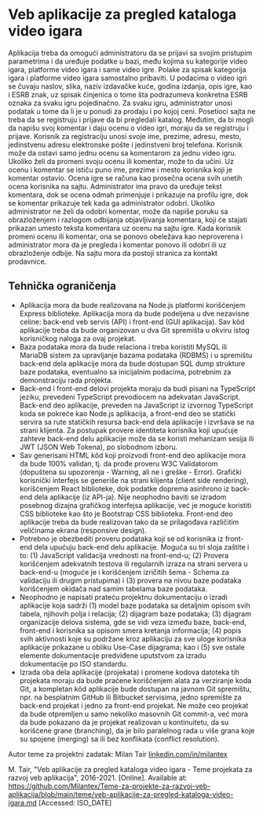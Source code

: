 # Veb aplikacije za pregled kataloga video igara

Aplikacija treba da omogući administratoru da se prijavi sa svojim pristupim parametrima i da uređuje podatke u bazi, među kojima su kategorije video igara, platforme video igara i same video igre. Polake za spisak kategorija igara i platforme video igara samostalno pribaviti. U podacima o video igri se čuvaju naslov, slika, naziv izdavačke kuće, godina izdanja, opis igre, kao i ESRB znak, uz spisak činjenica o tome šta podrazumeva konkretna ESRB oznaka za svaku igru pojedinačno. Za svaku igru, administrator unosi podatak u tome da li je u ponudi za prodaju i po kojoj ceni. Posetioci sajta ne treba da se registruju i prijave da bi pregledali katalog. Međutim, da bi mogli da napišu svoj komentar i daju ocenu o video igri, moraju da se registruju i prijave. Korisnik za registraciju unosi svoje ime, prezime, adresu, mesto, jedinstvenu adresu elektronske pošte i jedinstveni broj telefona. Korisnik može da ostavi samo jednu ocenu sa komentarom za jednu video igru. Ukoliko želi da promeni svoju ocenu ili komentar, može to da učini. Uz ocenu i komentar se ističu puno ime, prezime i mesto korisnika koji je komentar ostavio. Ocena igre se računa kao prosečna ocena svih unetih ocena korisnika na sajtu. Administrator ima pravo da uređuje tekst komentara, dok se ocena odmah primenjuje i prikazuje na profilu igre, dok se komentar prikazuje tek kada ga administrator odobri. Ukoliko administrator ne želi da odobri komentar, može da napiše poruku sa obrazloženjem i razlogom odbijanja objavljivanja komentara, koji će stajati prikazan umesto teksta komentara uz ocenu na sajtu igre. Kada korisnik promeni ocenu ili komentar, ona se ponovo obeležava kao neproverena i administrator mora da je pregleda i komentar ponovo ili odobri ili uz obrazloženje odbije. Na sajtu mora da postoji stranica za kontakt prodavnice.

## Tehnička ograničenja

- Aplikacija mora da bude realizovana na Node.js platformi korišćenjem Express biblioteke. Aplikacija mora da bude podeljena u dve nezavisne celine: back-end veb servis (API) i front-end (GUI aplikacija). Sav kôd aplikacije treba da bude organizovan u dva Git spremišta u okviru istog korisničkog naloga za ovaj projekat.
- Baza podataka mora da bude relaciona i treba koristiti MySQL ili MariaDB sistem za upravljanje bazama podataka (RDBMS) i u spremištu back-end dela aplikacije mora da bude dostupan SQL dump strukture baze podataka, eventualno sa inicijalnim podacima, potrebnim za demonstraciju rada projekta.
- Back-end i front-end delovi projekta moraju da budi pisani na TypeScript jeziku, prevedeni TypeScript prevodiocem na adekvatan JavaScript. Back-end deo aplikacije, preveden na JavaScript iz izvornog TypeScript koda se pokreće kao Node.js aplikacija, a front-end deo se statički servira sa rute statičkih resursa back-end dela aplikacije i izvršava se na strani klijenta. Za postupak provere identiteta korisnika koji upućuje zahteve back-end delu aplikacije može da se koristi mehanizam sesija ili JWT (JSON Web Tokena), po slobodnom izboru.
- Sav generisani HTML kôd koji proizvodi front-end deo aplikacije mora da bude 100% validan, tj. da prođe proveru W3C Validatorom (dopuštena su upozorenja - Warning, ali ne i greške - Error). Grafički korisnički interfejs se generiše na strani klijenta (client side rendering), korišćenjem React biblioteke, dok podatke doprema asinhrono iz back-end dela aplikacije (iz API-ja). Nije neophodno baviti se izradom posebnog dizajna grafičkog interfejsa aplikacije, već je moguće koristiti CSS biblioteke kao što je Bootstrap CSS biblioteka. Front-end deo aplikacije treba da bude realizovan tako da se prilagođava različitim veličinama ekrana (responsive design).
- Potrebno je obezbediti proveru podataka koji se od korisnika iz front-end dela upućuju back-end delu aplikacije. Moguća su tri sloja zaštite i to: (1) JavaScript validacija vrednosti na front-end-u; (2) Provera korišćenjem adekvatnih testova ili regularnih izraza na strani servera u back-end-u (moguće je i korišćenjem izričitih šema - Schema za validaciju ili drugim pristupima) i (3) provera na nivou baze podataka korišćenjem okidača nad samim tabelama baze podataka.
- Neophodno je napisati prateću projektnu dokumentaciju o izradi aplikacije koja sadrži (1) model baze podataka sa detaljnim opisom svih tabela, njihovih polja i relacija; (2) dijagram baze podataka; (3) dijagram organizacije delova sistema, gde se vidi veza između baze, back-end, front-end i korisnika sa opisom smera kretanja informacija; (4) popis svih aktivnosti koje su podržane kroz aplikaciju za sve uloge korisnika aplikacije prikazane u obliku Use-Case dijagrama; kao i (5) sve ostale elemente dokumentacije predviđene uputstvom za izradu dokumentacije po ISO standardu.
- Izrada oba dela aplikacije (projekata) i promene kodova datoteka tih projekata moraju da bude praćene korišćenjem alata za verziranje koda Git, a kompletan kôd aplikacije bude dostupan na javnom Git spremištu, npr. na besplatnim GitHub ili Bitbucket servisima, jedno spremište za back-end projekat i jedno za front-end projekat. Ne može ceo projekat da bude otpremljen u samo nekoliko masovnih Git commit-a, već mora da bude pokazano da je projekat realizovan u kontinuitetu, da su korišćene grane (branching), da je bilo paralelnog rada u više grana koje su spojene (merging) sa ili bez konflikata (conflict resolution).

Autor teme za projektni zadatak: Milan Tair [linkedin.com/in/milantex](https://linkedin.com/in/milantex)

M. Tair, "Veb aplikacije za pregled kataloga video igara - Teme projekata za razvoj veb aplikacija", 2016-2021. [Online]. Available at: https://github.com/Milantex/Teme-za-projekte-za-razvoj-veb-aplikacija/blob/main/teme/veb-aplikacije-za-pregled-kataloga-video-igara.md [Accessed: ISO_DATE]
